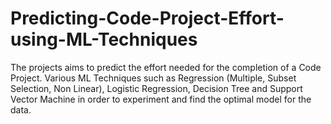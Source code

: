 # Predicting-Code-Project-Effort-using-ML-Techniques

The projects aims to predict the effort needed for the completion of a Code Project. Various ML Techniques such as Regression (Multiple, Subset Selection, Non Linear), Logistic Regression, Decision Tree and Support Vector Machine in order to experiment and find the optimal model for the data.
